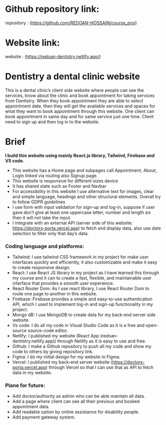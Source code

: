 # Github repository link: 
repository :  (https://github.com/REDOAN-HOSSAIN/course_proj)
# Website link: 
website :  (https://redoan-dentistry.netlify.app/)
# Dentistry a dental clinic website
This is a dental clinic’s client side website where people can see the services, know about the clinic and book appointment for taking services from Dentistry. When they book appointment they are able to select appointment date, then they will get the available services and spaces for what they want to book appointment through this website. One client can book appointment in same day and for same service just one time. Client need to sign up and then log in to the website.  
# Brief
 **I build this website using mainly React.js library, Tailwind, Firebase and VS code.** 
- This website has a Home page and subpages call Appointment, About, Login linked via routing also Signup page.
- This website is responsive for different sizes device
- It has shared state such as Footer and Navbar 
- For accessibility in this website I use alternative text for images, clear and simple language, headings and other structural elements. Overall try to follow GDPR guidelines
- I use form with input validation for sign-up and log-in, suppose if user gave don’t give at least one uppercase letter, number and length six then it will not take the input. 
- I integrate with an external API (server side of this website: https://doctors-porta.vercel.app) to fetch and display data, also use date selection to filter only that day’s data. 

### Coding language and platforms:
- Tailwind: I use tailwind CSS framework in my project for make user interfaces quickly and efficiently, it also customizable and make it easy to create responsive design.
- React: I use React JS library in my project as I have learned this through my course and it can to create a fast, flexible, and maintainable user interface that provides a smooth user experience. 
- React Router Dom: As I use react library, I use React Router Dom to route one page to another in this website.
- Firebase: Firebase provides a simple and easy-to-use authentication API, which I used to implement log-in and sign-up functionality in my project.
- Mongo dB: I use MongoDB to create data for my back-end server side website.
- Vs code: I do all my code in Visual Studio Code as it is a free and open-source source-code editor.
- Netlify: I published my website (React App (redoan-dentistry.netlify.app)) through Netlify as it is easy to use and free.
- Github: I make a Github repository to push all my code and show my code to others by giving repository link. 
- Figma: I do my initial design for my website in Figma. 
- Vercel: I published my back-end server website (https://doctors-porta.vercel.app) through Vercel so that I can use that as API to fetch data in my website.

### Plane for future:
- Add doctor/authority as admin who can be able maintain all data.
- Add a page where client can see all their previous and booked appointment data.
- Add readable option by online assistance for disability people.
- Add payment gateway system.
